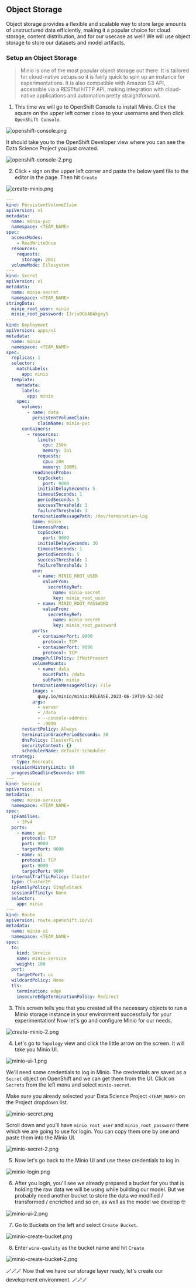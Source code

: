 ## Object Storage

Object storage provides a flexible and scalable way to store large amounts of unstructured data efficiently, making it a popular choice for cloud storage, content distribution, and for our usecase as well! We will use object storage to store our datasets and model artifacts.

### Setup an Object Storage

> Minio is one of the most popular object storage out there. It is tailored for cloud-native setups so it is fairly quick to spin up an instance for experimentations. It is also compatible with Amazon S3 API, accessible via a RESTful HTTP API, making integration with cloud-native applications and automation pretty straightforward.


1. This time we will go to OpenShift Console to install Minio. Click the square on the upper left corner close to your username and then click `OpenShift Console`. 

![openshift-console.png](./images/openshift-console.png)

It should take you to the OpenShift Developer view where you can see the Data Science Project you just created.

![openshift-console-2.png](./images/openshift-console-2.png)

2. Click `+` sign on the upper left corner and paste the below yaml file to the editor in the page. Then hit `Create`

![create-minio.png](./images/create-minio.png)


```yaml
---
kind: PersistentVolumeClaim
apiVersion: v1
metadata:
  name: minio-pvc
  namespace: <TEAM_NAME>
spec:
  accessModes:
    - ReadWriteOnce
  resources:
    requests:
      storage: 20Gi
  volumeMode: Filesystem
---
kind: Secret
apiVersion: v1
metadata:
  name: minio-secret
  namespace: <TEAM_NAME>
stringData:
  minio_root_user: minio
  minio_root_password: IJrixDGbADAkgey5
---
kind: Deployment
apiVersion: apps/v1
metadata:
  name: minio
  namespace: <TEAM_NAME>
spec:
  replicas: 1
  selector:
    matchLabels:
      app: minio
  template:
    metadata:
      labels:
        app: minio
    spec:
      volumes:
        - name: data
          persistentVolumeClaim:
            claimName: minio-pvc
      containers:
        - resources:
            limits:
              cpu: 250m
              memory: 1Gi
            requests:
              cpu: 20m
              memory: 100Mi
          readinessProbe:
            tcpSocket:
              port: 9000
            initialDelaySeconds: 5
            timeoutSeconds: 1
            periodSeconds: 5
            successThreshold: 1
            failureThreshold: 3
          terminationMessagePath: /dev/termination-log
          name: minio
          livenessProbe:
            tcpSocket:
              port: 9000
            initialDelaySeconds: 30
            timeoutSeconds: 1
            periodSeconds: 5
            successThreshold: 1
            failureThreshold: 3
          env:
            - name: MINIO_ROOT_USER
              valueFrom:
                secretKeyRef:
                  name: minio-secret
                  key: minio_root_user
            - name: MINIO_ROOT_PASSWORD
              valueFrom:
                secretKeyRef:
                  name: minio-secret
                  key: minio_root_password
          ports:
            - containerPort: 9000
              protocol: TCP
            - containerPort: 9090
              protocol: TCP
          imagePullPolicy: IfNotPresent
          volumeMounts:
            - name: data
              mountPath: /data
              subPath: minio
          terminationMessagePolicy: File
          image: >-
            quay.io/minio/minio:RELEASE.2023-06-19T19-52-50Z
          args:
            - server
            - /data
            - --console-address
            - :9090
      restartPolicy: Always
      terminationGracePeriodSeconds: 30
      dnsPolicy: ClusterFirst
      securityContext: {}
      schedulerName: default-scheduler
  strategy:
    type: Recreate
  revisionHistoryLimit: 10
  progressDeadlineSeconds: 600
---
kind: Service
apiVersion: v1
metadata:
  name: minio-service
  namespace: <TEAM_NAME>
spec:
  ipFamilies:
    - IPv4
  ports:
    - name: api
      protocol: TCP
      port: 9000
      targetPort: 9000
    - name: ui
      protocol: TCP
      port: 9090
      targetPort: 9090
  internalTrafficPolicy: Cluster
  type: ClusterIP
  ipFamilyPolicy: SingleStack
  sessionAffinity: None
  selector:
    app: minio
---
kind: Route
apiVersion: route.openshift.io/v1
metadata:
  name: minio-ui
  namespace: <TEAM_NAME>
spec:
  to:
    kind: Service
    name: minio-service
    weight: 100
  port:
    targetPort: ui
  wildcardPolicy: None
  tls:
    termination: edge
    insecureEdgeTerminationPolicy: Redirect
```

3. This screen tells you that you created all the necessary objects to run a Minio storage instance in your environment successfully for your experimentation! Now let's go and configure Minio for our needs. 

![create-minio-2.png](./images/create-minio-2.png)

4. Let's go to `Topology` view and click the little arrow on the screen. It will take you Minio UI. 

![minio-ui-1.png](./images/minio-ui-1.png)


We'll need some credentials to log in Minio. The credentials are saved as a `Secret` object on OpenShift and we can get them from the UI. Click on `Secrets` from the left menu and select `minio-secret`. 

Make sure you already selected your Data Science Project `<TEAM_NAME>` on the Project dropdown list. 

![minio-secret.png](./images/minio-secret.png)

Scroll down and you'll have `minio_root_user` and `minio_root_password` there which we are going to use for login. You can copy them one by one and paste them into the Minio UI. 

![minio-secret-2.png](./images/minio-secret-2.png)

5. Now let's go back to the Minio UI and use these credentials to log in.

![minio-login.png](./images/minio-login.png)

6. After you login, you'll see we already prepared a bucket for you that is holding the raw data we will be using while building our model. But we probably need another bucket to store the data we modified / transformed / encriched and so on, as well as the model we develop 🤓

![minio-ui-2.png](./images/minio-ui-2.png)

7. Go to Buckets on the left and select `Create Bucket`.

![minio-create-bucket.png](./images/minio-create-bucket.png)

8. Enter `wine-quality` as the bucket name and hit `Create`

![minio-create-bucket-2.png](./images/minio-create-bucket-2.png)

<!-- In here we can either guide people to create Access Keys or let them use the root username / password. -->

 🪄🪄🪄 Now that we have our storage layer ready, let's create our development environment. 🪄🪄🪄